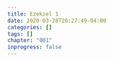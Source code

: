 ```yaml
---
title: Ezekiel 1
date: 2020-03-28T20:27:49-04:00
categories: []
tags: []
chapter: "001"
inprogress: false
---
```


